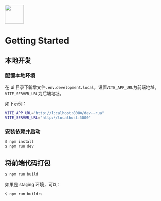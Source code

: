 <img src="https://github.com/cotiser/rua/assets/12660628/2567a87c-ba95-4d0d-8469-a365870f5f30" width="60"> 


# Getting Started

## 本地开发

### 配置本地环境

在 ui 目录下新增文件`.env.development.local`，设置`VITE_APP_URL`为前端地址，`VITE_SERVER_URL`为后端地址。

如下示例：

```bash
VITE_APP_URL="http://localhost:8080/dev--rua"
VITE_SERVER_URL="http://localhost:5000"
```

### 安装依赖并启动

```bash
$ npm install
$ npm run dev
```

## 将前端代码打包

```bash
$ npm run build
```

如果是 staging 环境，可以：

```bash
$ npm run build:s
```
